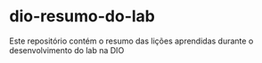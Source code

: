 # dio-resumo-do-lab
Este repositório contém o resumo das lições aprendidas durante o desenvolvimento do lab na DIO

